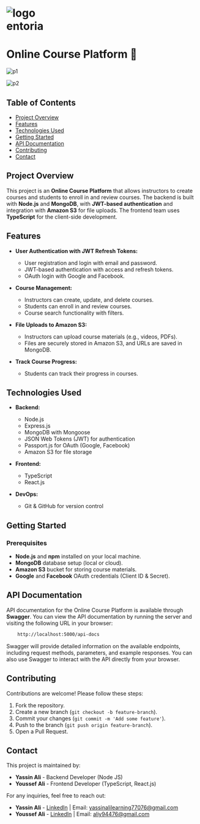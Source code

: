 
# <img src="https://github.com/user-attachments/assets/27508675-a803-4e56-ba23-45a784429362" alt="logo"> <div style="margin-bottom: 10px;">entoria</div>


# Online Course Platform 🏫
![p1](https://github.com/user-attachments/assets/ca049c85-4cdf-43f3-8cc2-f17748602b0a)

![p2](https://github.com/user-attachments/assets/ac7cdc0c-a287-45dd-be6c-b5b37a3265b4)


## Table of Contents

- [Project Overview](#project-overview)
- [Features](#features)
- [Technologies Used](#technologies-used)
- [Getting Started](#getting-started)
- [API Documentation](#api-documentation)
- [Contributing](#contributing)
- [Contact](#contact)
<!-- - [Project Structure](#project-structure) -->
<!-- - [Environment Variables](#environment-variables) -->

## Project Overview

This project is an **Online Course Platform** that allows instructors to create courses and students to enroll in and review courses. The backend is built with **Node.js** and **MongoDB**, with **JWT-based authentication** and integration with **Amazon S3** for file uploads. The frontend team uses **TypeScript** for the client-side development.

## Features

- **User Authentication with JWT Refresh Tokens:**
  - User registration and login with email and password.
  - JWT-based authentication with access and refresh tokens.
  - OAuth login with Google and Facebook.

- **Course Management:**
  - Instructors can create, update, and delete courses.
  - Students can enroll in and review courses.
  - Course search functionality with filters.

- **File Uploads to Amazon S3:**
  - Instructors can upload course materials (e.g., videos, PDFs).
  - Files are securely stored in Amazon S3, and URLs are saved in MongoDB.

- **Track Course Progress:**
  - Students can track their progress in courses.

## Technologies Used

- **Backend:**
  - Node.js
  - Express.js
  - MongoDB with Mongoose
  - JSON Web Tokens (JWT) for authentication
  - Passport.js for OAuth (Google, Facebook)
  - Amazon S3 for file storage

- **Frontend:**
  - TypeScript
  - React.js

- **DevOps:**
  - Git & GitHub for version control

<!-- ## Project Structure -->

## Getting Started

### Prerequisites

- **Node.js** and **npm** installed on your local machine.
- **MongoDB** database setup (local or cloud).
- **Amazon S3** bucket for storing course materials.
- **Google** and **Facebook** OAuth credentials (Client ID & Secret).

## API Documentation

API documentation for the Online Course Platform is available through **Swagger**. You can view the API documentation by running the server and visiting the following URL in your browser:

```bash
    http://localhost:5000/api-docs
```

Swagger will provide detailed information on the available endpoints, including request methods, parameters, and example responses. You can also use Swagger to interact with the API directly from your browser.

## Contributing

Contributions are welcome! Please follow these steps:

1. Fork the repository.
2. Create a new branch (`git checkout -b feature-branch`).
3. Commit your changes (`git commit -m 'Add some feature'`).
4. Push to the branch (`git push origin feature-branch`).
5. Open a Pull Request.

## Contact

This project is maintained by:

- **Yassin Ali** - Backend Developer (Node JS)
- **Youssef Ali** - Frontend Developer (TypeScript, React.js)

For any inquiries, feel free to reach out:

- **Yassin Ali** - [LinkedIn](https://www.linkedin.com/in/yassin-ali-10497a252/) | Email: yassinalilearning77076@gmail.com
- **Youssef Ali** - [LinkedIn](https://www.linkedin.com/in/youssef-ali-840227217/) | Email: aliy94476@gmail.com
